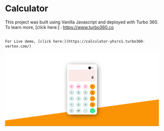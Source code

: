 # Calculator

This project was built using Vanilla Javascript and deployed with Turbo 360. To learn more, [click here:] : https://www.turbo360.co

##

```
For Live demo, [click here:](https://calculator-yhsrx1.turbo360-vertex.com/)
```

<img src="public/images/calculator.png">
